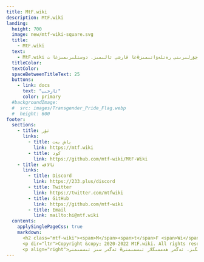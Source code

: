 ```yaml
---
title: MtF.wiki
description: MtF.wiki
landing:
  height: 700
  image: new/mtf-wiki-square.svg
  title:
    - MtF.wiki
  text:
    - MtF.wiki غا قارشى ئالىمىز. دوستلىرىمىزغا تëخىمۇ ياخشى ياردەم قىلىش ئۈچۈن متف نىڭ مۇناسىۋەتلىك ئۇچۇرلىرىنى رەتلەۋاتىمىز.
  titleColor:
  textColor:
  spaceBetweenTitleText: 25
  buttons:
    - link: docs
      text: "ئارخىپ"
      color: primary
  #backgroundImage:
  #  src: images/Transgender_Pride_Flag.webp
  #  height: 600
footer:
  sections:
    - title: تۈر
      links:
        - title: باش بەت
          link: https://mtf.wiki
        - title: كود
          link: https://github.com/mtf-wiki/MtF-Wiki
    - title: ئالاقە
      links:
        - title: Discord
          link: https://233.plus/discord
        - title: Twitter
          link: https://twitter.com/mtfwiki
        - title: GitHub
          link: https://github.com/mtf-wiki
        - title: Email
          link: mailto:hi@mtf.wiki
  contents:
    applySinglePageCss: true
    markdown:
      <h2 class="mtf-wiki"><span>M</span><span>t</span>F <span>Wi</span><span>ki</span></h2>
      <p dir="ltr">Copyright &copy; 2020-2022 MtF.wiki. All rights reserved.</p>
      <p align="right">ئەگەر سىز ئىسمىمنى ëسىڭىزدە تۇتالىسىڭىز، ئەگەر ھەممىڭلار ئىسمىمنى ëسىڭىزدە تۇتالىساڭلار، بەلكىم مەن ياكى «بىز» بەلكىم كۈنلەرنىڭ بىرىدە ئەركىن ھالدا ياشايدۇ.</p>
---
```

